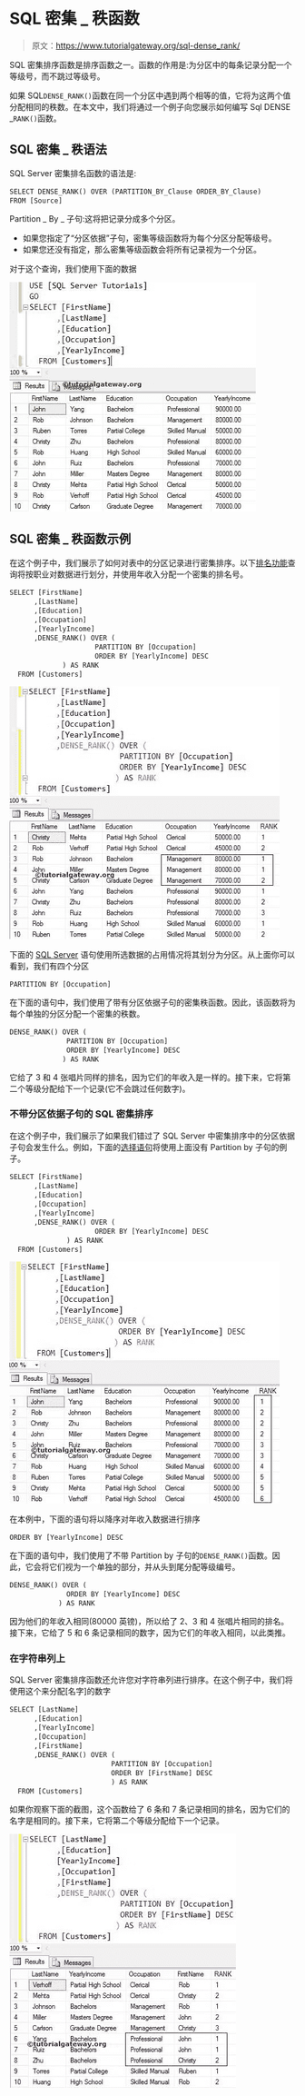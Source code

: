 # SQL 密集 _ 秩函数

> 原文：<https://www.tutorialgateway.org/sql-dense_rank/>

SQL 密集排序函数是排序函数之一。函数的作用是:为分区中的每条记录分配一个等级号，而不跳过等级号。

如果 SQL`DENSE_RANK()`函数在同一个分区中遇到两个相等的值，它将为这两个值分配相同的秩数。在本文中，我们将通过一个例子向您展示如何编写 Sql DENSE _`RANK()`函数。

## SQL 密集 _ 秩语法

SQL Server 密集排名函数的语法是:

```
SELECT DENSE_RANK() OVER (PARTITION_BY_Clause ORDER_BY_Clause)
FROM [Source]
```

Partition _ By _ 子句:这将把记录分成多个分区。

*   如果您指定了“分区依据”子句，密集等级函数将为每个分区分配等级号。
*   如果您还没有指定，那么密集等级函数会将所有记录视为一个分区。

对于这个查询，我们使用下面的数据

![SQL RANK FUNCTION](img/efa1e892568b799b029cea5cac1d4926.png)

## SQL 密集 _ 秩函数示例

在这个例子中，我们展示了如何对表中的分区记录进行密集排序。以下[排名功能](https://www.tutorialgateway.org/ranking-functions-in-sql-server/)查询将按职业对数据进行划分，并使用年收入分配一个密集的排名号。

```
SELECT [FirstName]
      ,[LastName]
      ,[Education]
      ,[Occupation]
      ,[YearlyIncome]
      ,DENSE_RANK() OVER (
                     PARTITION BY [Occupation] 
                     ORDER BY [YearlyIncome] DESC
             ) AS RANK
  FROM [Customers]
```

![SQL DENSE_RANK FUNCTION 1](img/933f8dccd460b7ba4210323094cf3093.png)

下面的 [SQL Server](https://www.tutorialgateway.org/sql/) 语句使用所选数据的占用情况将其划分为分区。从上面你可以看到，我们有四个分区

```
PARTITION BY [Occupation]
```

在下面的语句中，我们使用了带有分区依据子句的密集秩函数。因此，该函数将为每个单独的分区分配一个密集的秩数。

```
DENSE_RANK() OVER (
              PARTITION BY [Occupation] 
              ORDER BY [YearlyIncome] DESC
             ) AS RANK
```

它给了 3 和 4 张唱片同样的排名，因为它们的年收入是一样的。接下来，它将第二个等级分配给下一个记录(它不会跳过任何数字)。

### 不带分区依据子句的 SQL 密集排序

在这个例子中，我们展示了如果我们错过了 SQL Server 中密集排序中的分区依据子句会发生什么。例如，下面的[选择语句](https://www.tutorialgateway.org/sql-select-statement/)将使用上面没有 Partition by 子句的例子。

```
SELECT [FirstName]
      ,[LastName]
      ,[Education]
      ,[Occupation]
      ,[YearlyIncome]
      ,DENSE_RANK() OVER (
                     ORDER BY [YearlyIncome] DESC
              ) AS RANK
  FROM [Customers]
```

![SQL DENSE_RANK FUNCTION 2](img/15709599e6b6f8384fb25ab1d98717fe.png)

在本例中，下面的语句将以降序对年收入数据进行排序

```
ORDER BY [YearlyIncome] DESC
```

在下面的语句中，我们使用了不带 Partition by 子句的`DENSE_RANK()`函数。因此，它会将它们视为一个单独的部分，并从头到尾分配等级编号。

```
DENSE_RANK() OVER (
              ORDER BY [YearlyIncome] DESC
            ) AS RANK
```

因为他们的年收入相同(80000 英镑)，所以给了 2、3 和 4 张唱片相同的排名。接下来，它给了 5 和 6 条记录相同的数字，因为它们的年收入相同，以此类推。

### 在字符串列上

SQL Server 密集排序函数还允许您对字符串列进行排序。在这个例子中，我们将使用这个来分配[名字]的数字

```
SELECT [LastName]
      ,[Education]
      ,[YearlyIncome]
      ,[Occupation]
      ,[FirstName]
      ,DENSE_RANK() OVER (
                         PARTITION BY [Occupation] 
                         ORDER BY [FirstName] DESC
                         ) AS RANK
  FROM [Customers]
```

如果你观察下面的截图，这个函数给了 6 条和 7 条记录相同的排名，因为它们的名字是相同的。接下来，它将第二个等级分配给下一个记录。

![SQL DENSE_RANK FUNCTION 3](img/0d7dd4bd1ea0474640e9de0f934674d0.png)